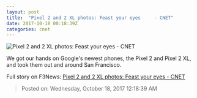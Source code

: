 ```yaml
---
layout: post
title:  "Pixel 2 and 2 XL photos: Feast your eyes     - CNET"
date: 2017-10-18 00:18:39Z
categories: cnet
---
```


![Pixel 2 and 2 XL photos: Feast your eyes     - CNET](https://cnet2.cbsistatic.com/img/CEG_GFlFOAdh2zxXEop4IS3KXV8=/670x503/2017/10/04/a3c7f25d-41bc-4ba8-8a79-db9fcf217644/pixel-2-pixel-2-xl-google-event-1.png)

We got our hands on Google's newest phones, the Pixel 2 and Pixel 2 XL, and took them out and around San Francisco.


Full story on F3News: [Pixel 2 and 2 XL photos: Feast your eyes     - CNET](http://www.f3nws.com/n/rmKjhH)

> Posted on: Wednesday, October 18, 2017 12:18:39 AM
